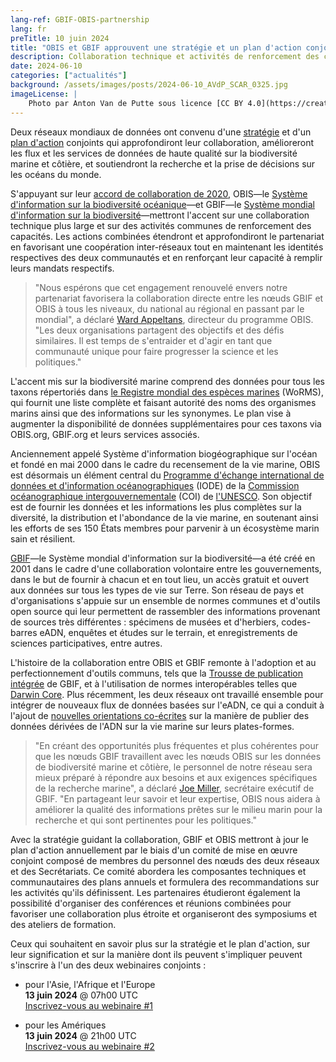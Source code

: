 ```yaml
---
lang-ref: GBIF-OBIS-partnership
lang: fr
preTitle: 10 juin 2024
title: "OBIS et GBIF approuvent une stratégie et un plan d'action conjoints pour les données sur la biodiversité marine"
description: Collaboration technique et activités de renforcement des capacités pour soutenir des objectifs communs et assurer l'accès libre et ouvert à des informations complètes sur la vie dans et autour des océans du monde
date: 2024-06-10
categories: ["actualités"]
background: /assets/images/posts/2024-06-10_AVdP_SCAR_0325.jpg
imageLicense: |
    Photo par Anton Van de Putte sous licence [CC BY 4.0](https://creativecommons.org/licenses/by/4.0/)
---
```


Deux réseaux mondiaux de données ont convenu d'une [stratégie](https://doi.org/10.35035/doc-kcqs-5h52) et d'un [plan d'action](https://doi.org/10.35035/doc-e52v-5875) conjoints qui approfondiront leur collaboration, amélioreront les flux et les services de données de haute qualité sur la biodiversité marine et côtière, et soutiendront la recherche et la prise de décisions sur les océans du monde.

S'appuyant sur leur [accord de collaboration de 2020](https://www.gbif.org/news/6M8YYYirX3bK57bHaIpd0U/), OBIS—le [Système d'information sur la biodiversité océanique](https://obis.org/)—et GBIF—le [Système mondial d'information sur la biodiversité](https://www.gbif.org/)—mettront l'accent sur une collaboration technique plus large et sur des activités communes de renforcement des capacités. Les actions combinées étendront et approfondiront le partenariat en favorisant une coopération inter-réseaux tout en maintenant les identités respectives des deux communautés et en renforçant leur capacité à remplir leurs mandats respectifs.

> "Nous espérons que cet engagement renouvelé envers notre partenariat favorisera la collaboration directe entre les nœuds GBIF et OBIS à tous les niveaux, du national au régional en passant par le mondial", a déclaré [Ward Appeltans](https://orcid.org/0000-0002-3237-4547), directeur du programme OBIS. "Les deux organisations partagent des objectifs et des défis similaires. Il est temps de s'entraider et d'agir en tant que communauté unique pour faire progresser la science et les politiques."

L'accent mis sur la biodiversité marine comprend des données pour tous les taxons répertoriés dans [le Registre mondial des espèces marines](https://www.marinespecies.org/about.php) (WoRMS), qui fournit une liste complète et faisant autorité des noms des organismes marins ainsi que des informations sur les synonymes. Le plan vise à augmenter la disponibilité de données supplémentaires pour ces taxons via OBIS.org, GBIF.org et leurs services associés.

Anciennement appelé Système d'information biogéographique sur l'océan et fondé en mai 2000 dans le cadre du recensement de la vie marine, OBIS est désormais un élément central du [Programme d'échange international de données et d'information océanographiques](https://iode.org/) (IODE) de la [Commission océanographique intergouvernementale](https://www.ioc.unesco.org/en) (COI) de [l'UNESCO](https://www.unesco.org/en). Son objectif est de fournir les données et les informations les plus complètes sur la diversité, la distribution et l'abondance de la vie marine, en soutenant ainsi les efforts de ses 150 États membres pour parvenir à un écosystème marin sain et résilient.

[GBIF](https://www.gbif.org/what-is-gbif)—le Système mondial d'information sur la biodiversité—a été créé en 2001 dans le cadre d'une collaboration volontaire entre les gouvernements, dans le but de fournir à chacun et en tout lieu, un accès gratuit et ouvert aux données sur tous les types de vie sur Terre. Son réseau de pays et d'organisations s'appuie sur un ensemble de normes communes et d'outils open source qui leur permettent de rassembler des informations provenant de sources très différentes : spécimens de musées et d'herbiers, codes-barres eADN, enquêtes et études sur le terrain, et enregistrements de sciences participatives, entre autres.

L'histoire de la collaboration entre OBIS et GBIF remonte à l'adoption et au perfectionnement d'outils communs, tels que la [Trousse de publication intégrée](https://www.gbif.org/ipt) de GBIF, et à l'utilisation de normes interopérables telles que [Darwin Core](https://dwc.tdwg.org/). Plus récemment, les deux réseaux ont travaillé ensemble pour intégrer de nouveaux flux de données basées sur l'eADN, ce qui a conduit à l'ajout de [nouvelles orientations co-écrites](https://www.gbif.org/news/2VXK7tpe7wM9J9lghWmxQh/) sur la manière de publier des données dérivées de l'ADN sur la vie marine sur leurs plates-formes.

> "En créant des opportunités plus fréquentes et plus cohérentes pour que les nœuds GBIF travaillent avec les nœuds OBIS sur les données de biodiversité marine et côtière, le personnel de notre réseau sera mieux préparé à répondre aux besoins et aux exigences spécifiques de la recherche marine", a déclaré [Joe Miller](https://orcid.org/0000-0002-5788-9010), secrétaire exécutif de GBIF. "En partageant leur savoir et leur expertise, OBIS nous aidera à améliorer la qualité des informations prêtes sur le milieu marin pour la recherche et qui sont pertinentes pour les politiques."

Avec la stratégie guidant la collaboration, GBIF et OBIS mettront à jour le plan d'action annuellement par le biais d'un comité de mise en œuvre conjoint composé de membres du personnel des nœuds des deux réseaux et des Secrétariats. Ce comité abordera les composantes techniques et communautaires des plans annuels et formulera des recommandations sur les activités qu'ils définissent. Les partenaires étudieront également la possibilité d'organiser des conférences et réunions combinées pour favoriser une collaboration plus étroite et organiseront des symposiums et des ateliers de formation.

Ceux qui souhaitent en savoir plus sur la stratégie et le plan d'action, sur leur signification et sur la manière dont ils peuvent s'impliquer peuvent s'inscrire à l'un des deux webinaires conjoints :

- pour l'Asie, l'Afrique et l'Europe \
  **13 juin 2024** @ 07h00 UTC \
    [Inscrivez-vous au webinaire #1](https://us02web.zoom.us/webinar/register/WN_MGK5uCxcRG2dyHoOeul8iQ)

- pour les Amériques \
    **13 juin 2024** @ 21h00 UTC \
    [Inscrivez-vous au webinaire #2](https://us02web.zoom.us/webinar/register/WN_JAyHic4xS1yx-TKYHsfVMg)
